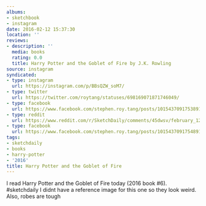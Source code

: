 ```yaml
---
albums:
- sketchbook
- instagram
date: 2016-02-12 15:37:30
location: ''
reviews:
- description: ''
  media: books
  rating: 0.0
  title: Harry Potter and the Goblet of Fire by J.K. Rowling
source: instagram
syndicated:
- type: instagram
  url: https://instagram.com/p/BBsQZW_soM7/
- type: twitter
  url: https://twitter.com/roytang/statuses/698169071871746049/
- type: facebook
  url: https://www.facebook.com/stephen.roy.tang/posts/10154370917538912:0
- type: reddit
  url: https://www.reddit.com/r/SketchDaily/comments/45dwsv/february_12th_free_draw_friday/czxdpvv/
- type: facebook
  url: https://www.facebook.com/stephen.roy.tang/posts/10154370917548912
tags:
- sketchdaily
- books
- harry-potter
- '2016'
title: Harry Potter and the Goblet of Fire
---
```


I read Harry Potter and the Goblet of Fire today (2016 book #6). #sketchdaily I didnt have a reference image for this one so they look weird. Also, robes are tough